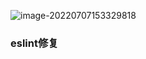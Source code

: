 ![image-20220707153329818](C:\Users\Administrator\AppData\Roaming\Typora\typora-user-images\image-20220707153329818.png)

### eslint修复

